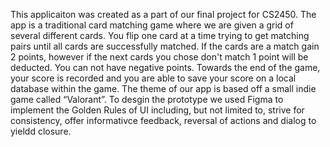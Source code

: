 This applicaiton was created as a part of our final project for CS2450. The app is a traditional card matching game where we are given a grid of several different cards. 
You flip one card at a time trying to get matching pairs until all cards are successfully matched. If the cards are a match gain 2 points, however if the next cards you chose
don't match 1 point will be deducted. You can not have negative points. Towards the end of the game, your score is recorded and you are able to save your score on a local database
within the game. The theme of our app is based off a small indie game called “Valorant”. To desgin the prototype we used Figma to implement the Golden Rules of UI including, 
but not limited to, strive for consistency, offer informativce feedback, reversal of actions and dialog to yieldd closure. 

